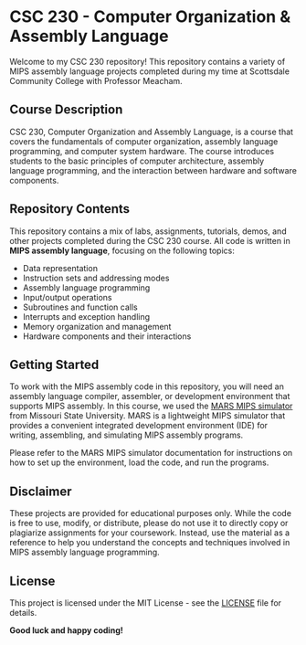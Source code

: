 # CSC 230 - Computer Organization & Assembly Language

Welcome to my CSC 230 repository! This repository contains a variety of MIPS assembly language projects completed during my time at Scottsdale Community College with Professor Meacham.

## Course Description

CSC 230, Computer Organization and Assembly Language, is a course that covers the fundamentals of computer organization, assembly language programming, and computer system hardware. The course introduces students to the basic principles of computer architecture, assembly language programming, and the interaction between hardware and software components.

## Repository Contents

This repository contains a mix of labs, assignments, tutorials, demos, and other projects completed during the CSC 230 course. All code is written in **MIPS assembly language**, focusing on the following topics:

- Data representation
- Instruction sets and addressing modes
- Assembly language programming
- Input/output operations
- Subroutines and function calls
- Interrupts and exception handling
- Memory organization and management
- Hardware components and their interactions

## Getting Started

To work with the MIPS assembly code in this repository, you will need an assembly language compiler, assembler, or development environment that supports MIPS assembly. In this course, we used the [MARS MIPS simulator](http://courses.missouristate.edu/KenVollmar/MARS/) from Missouri State University. MARS is a lightweight MIPS simulator that provides a convenient integrated development environment (IDE) for writing, assembling, and simulating MIPS assembly programs.

Please refer to the MARS MIPS simulator documentation for instructions on how to set up the environment, load the code, and run the programs.

## Disclaimer

These projects are provided for educational purposes only. While the code is free to use, modify, or distribute, please do not use it to directly copy or plagiarize assignments for your coursework. Instead, use the material as a reference to help you understand the concepts and techniques involved in MIPS assembly language programming.

## License

This project is licensed under the MIT License - see the [LICENSE](LICENSE) file for details.

**Good luck and happy coding!**
